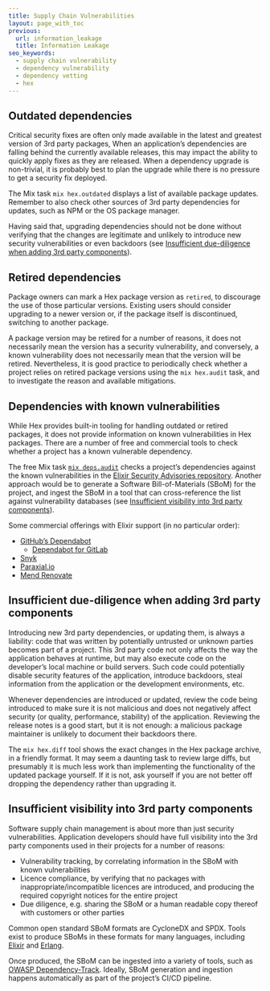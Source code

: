 ```yaml
---
title: Supply Chain Vulnerabilities
layout: page_with_toc
previous:
  url: information_leakage
  title: Information Leakage
seo_keywords:
  - supply chain vulnerability
  - dependency vulnerability
  - dependency vetting
  - hex
---
```


## Outdated dependencies

Critical security fixes are often only made available in the latest and greatest
version of 3rd party packages, When an application’s dependencies are falling
behind the currently available releases, this may impact the ability to quickly
apply fixes as they are released. When a dependency upgrade is non-trivial,
it is probably best to plan the upgrade while there is no pressure to get a security fix
deployed.

The Mix task `mix hex.outdated` displays a list of available package updates.
Remember to also check other sources of 3rd party dependencies for updates, such
as NPM or the OS package manager.

Having said that, upgrading dependencies should not be done without verifying
that the changes are legitimate and unlikely to introduce new security
vulnerabilities or even backdoors (see
[Insufficient due-diligence when adding 3rd party components](#insufficient-due-diligence-when-adding-3rd-party-components)).

## Retired dependencies

Package owners can mark a Hex package version as `retired`, to discourage the
use of those particular versions. Existing users should consider upgrading to a
newer version or, if the package itself is discontinued, switching to another
package.

A package version may be retired for a number of reasons, it does not
necessarily mean the version has a security vulnerability, and conversely, a
known vulnerability does not necessarily mean that the version will be retired.
Nevertheless, it is good practice to periodically check whether a project relies
on retired package versions using the `mix hex.audit` task, and to investigate
the reason and available mitigations.

## Dependencies with known vulnerabilities

While Hex provides built-in tooling for handling outdated or retired packages,
it does not provide information on known vulnerabilities in Hex packages. There
are a number of free and commercial tools to check whether a project has a known
vulnerable dependency.

The free Mix task [`mix deps.audit`][github:mix_audit] checks a project’s
dependencies against the known vulnerabilities in the
[Elixir Security Advisories repository][github:elixir-security-advisories].
Another approach would be to generate a Software Bill-of-Materials (SBoM) for
the project, and ingest the SBoM in a tool that can cross-reference the list
against vulnerability databases (see
[Insufficient visibility into 3rd party components](#insufficient-visibility-into-3rd-party-components)).

Some commercial offerings with Elixir support (in no particular order):

- [GitHub’s Dependabot][github:dependabot]
  - [Dependabot for GitLab][gitlab:dependabot]
- [Snyk][snyk_supply_chain_security]
- [Paraxial.io][paraxial]
- [Mend Renovate][mend_renovate]

## Insufficient due-diligence when adding 3rd party components

Introducing new 3rd party dependencies, or updating them, is always a liability:
code that was written by potentially untrusted or unknown parties becomes part
of a project. This 3rd party code not only affects the way the application
behaves at runtime, but may also execute code on the developer’s local machine
or build servers. Such code could potentially disable security features of the
application, introduce backdoors, steal information from the application or the
development environments, etc.

Whenever dependencies are introduced or updated, review the code being
introduced to make sure it is not malicious and does not negatively affect
security (or quality, performance, stability) of the application. Reviewing the
release notes is a good start, but it is not enough: a malicious package
maintainer is unlikely to document their backdoors there.

The `mix hex.diff` tool shows the exact changes in the Hex package archive, in a
friendly format. It may seem a daunting task to review large diffs, but
presumably it is much less work than implementing the functionality of the
updated package yourself. If it is not, ask yourself if you are not better off
dropping the dependency rather than upgrading it.

## Insufficient visibility into 3rd party components

Software supply chain management is about more than just security
vulnerabilities. Application developers should have full visibility into the 3rd
party components used in their projects for a number of reasons:

- Vulnerability tracking, by correlating information in the SBoM with known
  vulnerabilities
- Licence compliance, by verifying that no packages with
  inappropriate/incompatible licences are introduced, and producing the required
  copyright notices for the entire project
- Due diligence, e.g. sharing the SBoM or a human readable copy thereof with
  customers or other parties

Common open standard SBoM formats are CycloneDX and SPDX. Tools exist to produce
SBoMs in these formats for many languages, including [Elixir][hex:sbom] and
[Erlang][hex:rebar3_sbom].

Once produced, the SBoM can be ingested into a variety of tools, such as
[OWASP Dependency-Track][owasp_dependency_track]. Ideally, SBoM generation and
ingestion happens automatically as part of the project’s CI/CD pipeline.

[github:mix_audit]: https://github.com/mirego/mix_audit
[github:elixir-security-advisories]: https://github.com/mirego/elixir-security-advisories
[github:dependabot]: https://docs.github.com/en/code-security/dependabot/dependabot-alerts/about-dependabot-alerts
[gitlab:dependabot]: https://gitlab.com/dependabot-gitlab/dependabot
[snyk_supply_chain_security]: https://snyk.io/solutions/software-supply-chain-security/
[paraxial]: https://paraxial.io/
[mend_renovate]: https://www.mend.io/free-developer-tools/renovate/
[hex:sbom]: https://hex.pm/packages/sbom
[hex:rebar3_sbom]: https://hex.pm/packages/rebar3_sbom
[owasp_dependency_track]: https://dependencytrack.org
